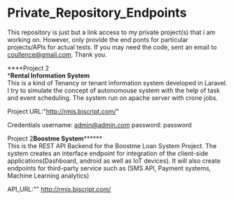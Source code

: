 # Private_Repository_Endpoints
This repository is just but a link access to my private project(s) that i am working on. However, only provide the end ponts for particular projects/APIs for actual tests. If you may need the code, sent an email to coullence@gmail.com. Thank you.  

<!-- Boostme System  -->
****Project 2 <br>
***Rental Information System**<br>
This is a kind of Tenancy or tenant information system developed in Laravel. I try to simulate the concept of autonomouse system with the help of task and event scheduling. The system run on apache server with crone jobs. 

Project URL:"http://rmis.biscript.com/"

Credentials 
username: admin@admin.com
password: password


<!-- Project 2  -->
Project 2**********************Boostme System****************************<br>
This is the REST API Backend for the Boostme Loan System Project. The system creates an interface endpoint for integration of the client-side applications(Dashboard, android as well as IoT devices). It will also create endpoints for third-party service such as (SMS API, Payment systems, Machine Learning analytics)

API_URL:""
http://rmis.biscript.com/
<!--  -->

